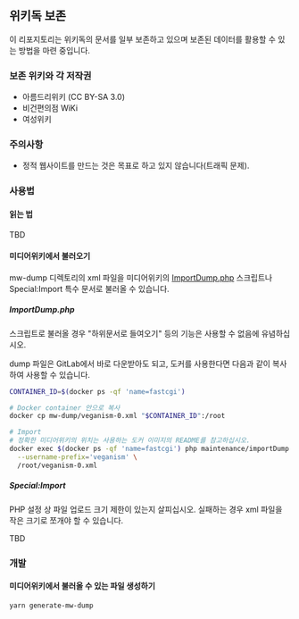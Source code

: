 ## 위키독 보존

이 리포지토리는 위키독의 문서를 일부 보존하고 있으며 보존된 데이터를 활용할 수 있는 방법을 마련 중입니다.

### 보존 위키와 각 저작권

- 아름드리위키 (CC BY-SA 3.0)
- 비건편의점 WiKi
- 여성위키

### 주의사항

- 정적 웹사이트를 만드는 것은 목표로 하고 있지 않습니다(트래픽 문제).

### 사용법

#### 읽는 법

TBD

#### 미디어위키에서 불러오기

mw-dump 디렉토리의 xml 파일을 미디어위키의 [ImportDump.php] 스크립트나 Special:Import 특수 문서로 불러올 수 있습니다.

##### ImportDump.php

스크립트로 불러올 경우 "하위문서로 들여오기" 등의 기능은 사용할 수 없음에 유념하십시오.

dump 파일은 GitLab에서 바로 다운받아도 되고, 도커를 사용한다면 다음과 같이 복사하여 사용할 수 있습니다.

```sh
CONTAINER_ID=$(docker ps -qf 'name=fastcgi')

# Docker container 안으로 복사
docker cp mw-dump/veganism-0.xml "$CONTAINER_ID":/root

# Import
# 정확한 미디어위키의 위치는 사용하는 도커 이미지의 README를 참고하십시오.
docker exec $(docker ps -qf 'name=fastcgi') php maintenance/importDump.php \
  --username-prefix='veganism' \
  /root/veganism-0.xml
```

##### Special:Import

PHP 설정 상 파일 업로드 크기 제한이 있는지 살피십시오. 실패하는 경우 xml 파일을 작은 크기로 쪼개야 할 수 있습니다.

TBD

### 개발

#### 미디어위키에서 불러올 수 있는 파일 생성하기

```
yarn generate-mw-dump
```

[importdump.php]: https://www.mediawiki.org/wiki/Special:MyLanguage/Manual:ImportDump.php
